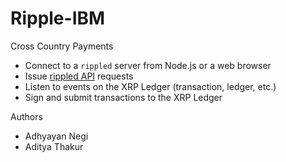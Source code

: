 # Ripple-IBM
Cross Country Payments
+ Connect to a `rippled` server from Node.js or a web browser
+ Issue [rippled API](https://ripple.com/build/rippled-apis/) requests
+ Listen to events on the XRP Ledger (transaction, ledger, etc.)
+ Sign and submit transactions to the XRP Ledger

Authors
+ Adhyayan Negi
+ Aditya Thakur 
